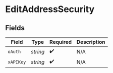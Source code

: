 # EditAddressSecurity


## Fields

| Field              | Type               | Required           | Description        |
| ------------------ | ------------------ | ------------------ | ------------------ |
| `oAuth`            | *string*           | :heavy_check_mark: | N/A                |
| `xAPIKey`          | *string*           | :heavy_check_mark: | N/A                |